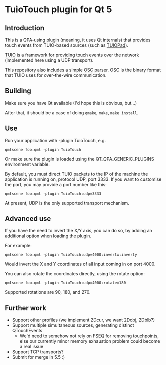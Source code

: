 # TuioTouch plugin for Qt 5

## Introduction

This is a QPA-using plugin (meaning, it uses Qt internals) that provides touch
events from TUIO-based sources (such as [TUIOPad](https://code.google.com/p/tuiopad/)).

[TUIO](http://www.tuio.org/) is a framework for providing touch events over the
network (implemented here using a UDP transport).

This repository also includes a simple [OSC](http://opensoundcontrol.org/spec-1_0)
parser. OSC is the binary format that TUIO uses for over-the-wire communication.

## Building

Make sure you have Qt available (I'd hope this is obvious, but...)

After that, it should be a case of doing `qmake`, `make`, `make install`.

## Use

Run your application with -plugin TuioTouch, e.g.

`qmlscene foo.qml -plugin TuioTouch`

Or make sure the plugin is loaded using the QT_QPA_GENERIC_PLUGINS environment
variable.

By default, you must direct TUIO packets to the IP of the machine the application
is running on, protocol UDP, port 3333. If you want to customise the port, you
may provide a port number like this:

`qmlscene foo.qml -plugin TuioTouch:udp=3333`

At present, UDP is the only supported transport mechanism.

## Advanced use

If you have the need to invert the X/Y axis, you can do so, by adding an
additional option when loading the plugin.

For example:

`qmlscene foo.qml -plugin TuioTouch:udp=4000:invertx:inverty`

Would invert the X and Y coordinates of all input coming in on port 4000.

You can also rotate the coordinates directly, using the rotate option:

`qmlscene foo.qml -plugin TuioTouch:udp=4000:rotate=180`

Supported rotations are 90, 180, and 270.

## Further work

* Support other profiles (we implement 2Dcur, we want 2Dobj, 2Dblb?)
* Support multiple simultaneous sources, generating distinct QTouchEvents
    * We'd need to somehow not rely on FSEQ for removing touchpoints, else our
      currently minor memory exhaustion problem could become a real issue
* Support TCP transports?
* Submit for merge in 5.5 :)
